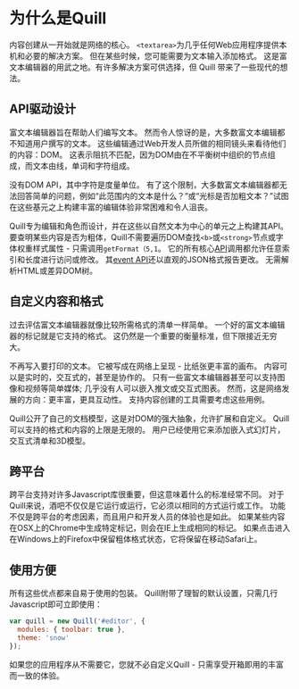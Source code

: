 # 为什么是Quill
 内容创建从一开始就是网络的核心。 `<textarea>`为几乎任何Web应用程序提供本机和必要的解决方案。 但在某些时候，您可能需要为文本输入添加格式。 这是富文本编辑器的用武之地。有许多解决方案可供选择，但 Quill 带来了一些现代的想法。

## API驱动设计
富文本编辑器旨在帮助人们编写文本。 然而令人惊讶的是，大多数富文本编辑都不知道用户撰写的文本。 这些编辑通过Web开发人员所做的相同镜头来看待他们的内容：DOM。 这表示阻抗不匹配，因为DOM由在不平衡树中组织的节点组成，而文本由线，单词和字符组成。

没有DOM API，其中字符是度量单位。 有了这个限制，大多数富文本编辑器都无法回答简单的问题，例如“此范围内的文本是什么？”或“光标是否加粗文本？”试图在这些基元之上构建丰富的编辑体验非常困难和令人沮丧。

Quill专为编辑和角色而设计，并在这些以自然文本为中心的单元之上构建其API。 要查明某些内容是否为粗体，Quill不需要遍历DOM查找`<b>`或`<strong>`节点或字体权重样式属性 - 只需调用`getFormat（5,1`。 它的所有核心[API](https://github.com/hzjswlgbsj/quill-document-chinese/blob/master/Documentation/API/0.%20API.md)调用都允许任意索引和长度进行访问或修改。 其[event API](https://github.com/hzjswlgbsj/quill-document-chinese/blob/master/Documentation/API/5.%20events.md)还以直观的JSON格式报告更改。 无需解析HTML或差异DOM树。

## 自定义内容和格式
过去评估富文本编辑器就像比较所需格式的清单一样简单。 一个好的富文本编辑器的标记就是它支持的格式。 这仍然是一个重要的衡量标准，但下限接近无穷大。

不再写入要打印的文本。 它被写成在网络上呈现 - 比纸张更丰富的画布。 内容可以是实时的，交互式的，甚至是协作的。 只有一些富文本编辑器甚至可以支持图像和视频等简单媒体; 几乎没有人可以嵌入推文或交互式图表。 然而，这是网络发展的方向：更丰富，更具互动性。 支持内容创建的工具需要考虑这些用例。

Quill公开了自己的文档模型，这是对DOM的强大抽象，允许扩展和自定义。 Quill可以支持的格式和内容的上限是无限的。 用户已经使用它来添加嵌入式幻灯片，交互式清单和3D模型。

## 跨平台
跨平台支持对许多Javascript库很重要，但这意味着什么的标准经常不同。 对于Quill来说，酒吧不仅仅是它运行或运行，它必须以相同的方式运行或工作。 功能不仅是跨平台的考虑因素，而且用户和开发人员的体验也是如此。 如果某些内容在OSX上的Chrome中生成特定标记，则会在IE上生成相同的标记。 如果点击进入在Windows上的Firefox中保留粗体格式状态，它将保留在移动Safari上。

## 使用方便
所有这些优点都来自易于使用的包装。 Quill附带了理智的默认设置，只需几行Javascript即可立即使用：
```javascript
var quill = new Quill('#editor', {
  modules: { toolbar: true },
  theme: 'snow'
});
```

如果您的应用程序从不需要它，您就不必自定义Quill - 只需享受开箱即用的丰富而一致的体验。
